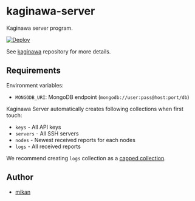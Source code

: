 kaginawa-server
===============

Kaginawa server program.

[![Deploy](https://www.herokucdn.com/deploy/button.svg)](https://heroku.com/deploy?template=https://github.com/mikan/kaginawa-server)


See [kaginawa](https://github.com/mikan/kaginawa) repository for more details.

## Requirements

Environment variables:

- `MONGODB_URI`: MongoDB endpoint (`mongodb://user:pass@host:port/db`)

Kaginawa Server automatically creates following collections when first touch:

- `keys` - All API keys
- `servers` - All SSH servers
- `nodes` - Newest received reports for each nodes
- `logs` - All received reports

We recommend creating `logs` collection as a [capped collection](https://docs.mongodb.com/manual/core/capped-collections/).

## Author

- [mikan](https://github.com/mikan)

